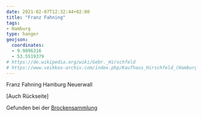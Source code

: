 ```yaml
---
date: 2021-02-07T12:32:44+02:00
title: "Franz Fahning"
tags:
- Hamburg
type: hanger
geojson:
  coordinates:
  - 9.9896316
  - 53.5519379
# https://de.wikipedia.org/wiki/Gebr._Hirschfeld
# https://www.veikkos-archiv.com/index.php/Kaufhaus_Hirschfeld_(Hamburg)
---
```

Franz Fahning Hamburg Neuerwall

[Auch Rückseite]

<div class="source">Gefunden bei der <a href="https://www.neue-arbeit-brockensammlung.de/geschaefte/gebrauchtmoebelkaufhaus/">Brockensammlung</a></div>
